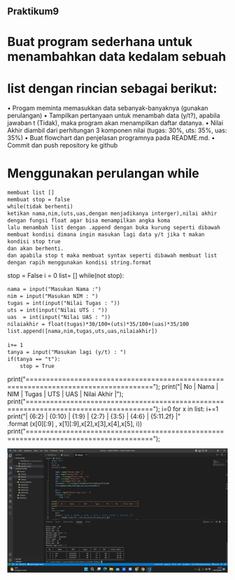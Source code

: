 ## Praktikum9
# Buat program sederhana untuk menambahkan data kedalam sebuah
# list dengan rincian sebagai berikut:
• Progam meminta memasukkan data sebanyak-banyaknya (gunakan
perulangan)
• Tampilkan pertanyaan untuk menambah data (y/t?), apabila jawaban
t (Tidak), maka program akan menampilkan daftar datanya. • Nilai Akhir diambil dari perhitungan 3 komponen nilai (tugas: 30%,
uts: 35%, uas: 35%)
• Buat flowchart dan penjelasan programnya pada README.md. • Commit dan push repository ke github

# Menggunakan perulangan while 
    membuat list []
    membuat stop = false
    while(tidak berhenti)
    ketikan nama,nim,(uts,uas,dengan menjadikanya interger),nilai akhir dengan fungsi float agar bisa menampilkan angka koma
    lalu menambah list dengan .append dengan buka kurung seperti dibawah
    membuat kondisi dimana ingin masukan lagi data y/t jika t makan kondisi stop true
    dan akan berhenti.
    dan apabila stop t maka membuat syntax seperti dibawah membuat list dengan rapih menggunakan kondisi string.format

    
stop = False
i = 0
list= []
while(not stop):

    nama = input("Masukan Nama :")
    nim = input("Masukan NIM : ")
    tugas = int(input("Nilai Tugas : "))
    uts = int(input("Nilai UTS : "))
    uas  = int(input("Nilai UAS : "))
    nilaiakhir = float(tugas)*30/100+(uts)*35/100+(uas)*35/100
    list.append([nama,nim,tugas,uts,uas,nilaiakhir])
    
    i+= 1
    tanya = input("Masukan lagi (y/t) : ")
    if(tanya == "t"):
        stop = True
        
print("=====================================================================================");
print("|  No  |     Nama     |     NIM     |   Tugas   |   UTS   |   UAS   |  Nilai Akhir  |");
print("=====================================================================================");
i=0
for x in list:
    i+=1
    print("|  {6:2}  |  {0:10}  |  {1:9}  |  {2:7}  |  {3:5}  | {4:6}  |  {5:11.2f}  |"\
          .format (x[0][:9] , x[1][:9],x[2],x[3],x[4],x[5], i))
print("=====================================================================================");

![gambar.png](Screenshot/2022-11-20%20(11).png)